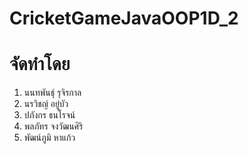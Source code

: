 # CricketGameJavaOOP1D_2
# จัดทำโดย
1. นนทพันธุ์ รุจิรกาล
2. นรวิชญ์ อยู่บัว
3. ปภังกร ธนโรจน์
4. พลภัทร จงวัฒนศิริ
5. พัฒน์ภูมิ หาแก้ว

